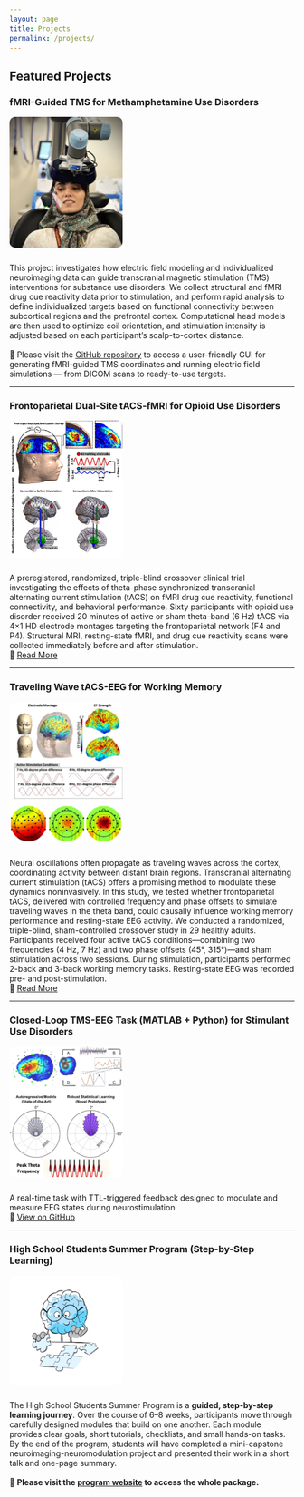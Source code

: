 ```yaml
---
layout: page
title: Projects
permalink: /projects/
---
```


## Featured Projects

### fMRI-Guided TMS for Methamphetamine Use Disorders
<a href="/assets/images/project1.jpg" target="_blank"> 
  <img src="/assets/images/project1.jpg" alt="Personalized NIBS" width="200" style="border-radius: 10px; margin-bottom: 10px;"> 
</a>  
<p> 
  This project investigates how electric field modeling and individualized neuroimaging data can guide transcranial magnetic stimulation (TMS) interventions for substance use disorders. We collect structural and fMRI drug cue reactivity data prior to stimulation, and perform rapid analysis to define individualized targets based on functional connectivity between subcortical regions and the prefrontal cortex. Computational head models are then used to optimize coil orientation, and stimulation intensity is adjusted based on each participant’s scalp-to-cortex distance. 
  <br><br> 
  🧰 Please visit the <a href="https://github.com/SoleimaniGhazaleh/fmri-guided-TMS-GUI" target="_blank">GitHub repository</a> to access a user-friendly GUI for generating fMRI-guided TMS coordinates and running electric field simulations — from DICOM scans to ready-to-use targets. 
</p>

---

### Frontoparietal Dual-Site tACS-fMRI for Opioid Use Disorders
<a href="https://example.com/tacs-working-memory" target="_blank"> 
  <img src="/assets/images/project2.jpg" alt="Theta tACS" width="200" style="border-radius: 10px; margin-bottom: 10px;"> 
</a>  
<p> 
  A preregistered, randomized, triple-blind crossover clinical trial investigating the effects of theta-phase synchronized transcranial alternating current stimulation (tACS) on fMRI drug cue reactivity, functional connectivity, and behavioral performance. Sixty participants with opioid use disorder received 20 minutes of active or sham theta-band (6 Hz) tACS via 4×1 HD electrode montages targeting the frontoparietal network (F4 and P4). Structural MRI, resting-state fMRI, and drug cue reactivity scans were collected immediately before and after stimulation. 
  <br> 
  🔗 <a href="https://example.com/tacs-working-memory" target="_blank">Read More</a> 
</p>

---

### Traveling Wave tACS-EEG for Working Memory
<a href="https://example.com/tacs-working-memory" target="_blank"> 
  <img src="/assets/images/project3.jpg" alt="Theta tACS" width="200" style="border-radius: 10px; margin-bottom: 10px;"> 
</a>  
<p> 
  Neural oscillations often propagate as traveling waves across the cortex, coordinating activity between distant brain regions. Transcranial alternating current stimulation (tACS) offers a promising method to modulate these dynamics noninvasively. In this study, we tested whether frontoparietal tACS, delivered with controlled frequency and phase offsets to simulate traveling waves in the theta band, could causally influence working memory performance and resting-state EEG activity. We conducted a randomized, triple-blind, sham-controlled crossover study in 29 healthy adults. Participants received four active tACS conditions—combining two frequencies (4 Hz, 7 Hz) and two phase offsets (45°, 315°)—and sham stimulation across two sessions. During stimulation, participants performed 2-back and 3-back working memory tasks. Resting-state EEG was recorded pre- and post-stimulation. 
  <br> 
  🔗 <a href="https://example.com/tacs-working-memory" target="_blank">Read More</a> 
</p>

---

### Closed-Loop TMS-EEG Task (MATLAB + Python) for Stimulant Use Disorders
<a href="https://github.com/SoleimaniGhazaleh/ClosedLoop_Task" target="_blank"> 
  <img src="/assets/images/project4.jpg" alt="Closed Loop Task" width="200" style="border-radius: 10px; margin-bottom: 10px;"> 
</a>  
<p> 
  A real-time task with TTL-triggered feedback designed to modulate and measure EEG states during neurostimulation. 
  <br> 
  🔗 <a href="https://github.com/SoleimaniGhazaleh/ClosedLoop_Task" target="_blank">View on GitHub</a> 
</p>

---

### High School Students Summer Program (Step-by-Step Learning)
<a href="/divider-final-05.jpg" target="_blank"> 
  <img src="/divider-final-05.jpg" alt="High School Students Summer Program" width="200" style="border-radius: 10px; margin-bottom: 10px;"> 
</a>  
<p> 
  The High School Students Summer Program is a <strong>guided, step-by-step learning journey</strong>. Over the course of 6–8 weeks, participants move through carefully designed modules that build on one another. Each module provides clear goals, short tutorials, checklists, and small hands-on tasks. By the end of the program, students will have completed a mini-capstone neuroimaging-neuromodulation project and presented their work in a short talk and one-page summary. 
  <br><br> 
  🧰 <strong>Please visit the <a href="https://soleimanighazaleh.github.io/High-School-Program/" target="_blank" rel="noopener">program website</a> to access the whole package.</strong> 
</p>

